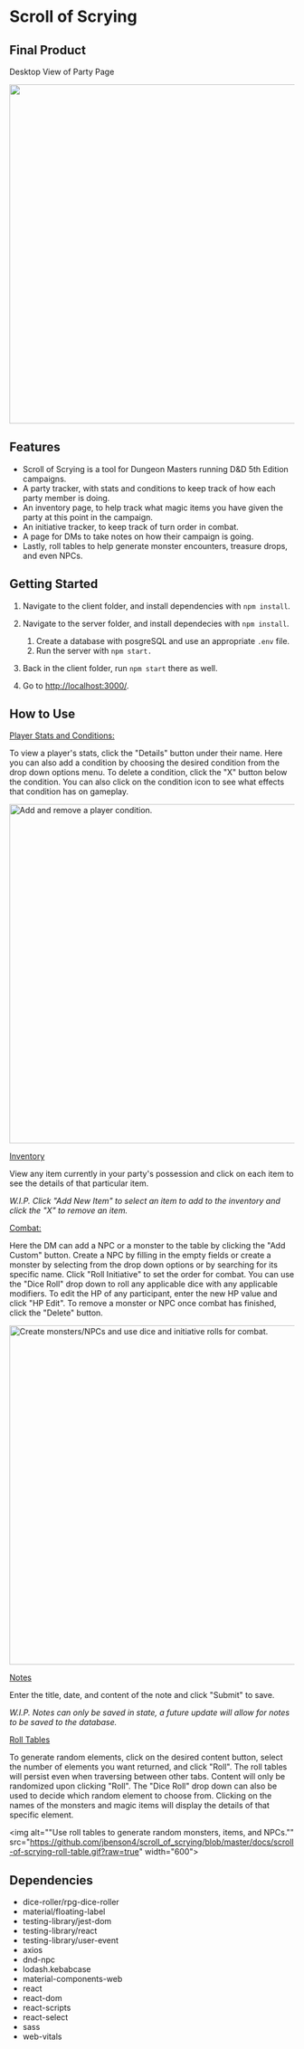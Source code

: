 # Scroll of Scrying
## Final Product

Desktop View of Party Page
<!-- !["Party page in desktop view."](https://github.com/jbenson4/scroll_of_scrying/blob/master/docs/scroll-of-scrying-party-desktop.png?raw=true) -->
<img src="https://github.com/jbenson4/scroll_of_scrying/blob/master/docs/scroll-of-scrying-party-desktop.png?raw=true" width="600">

## Features
- Scroll of Scrying is a tool for Dungeon Masters running D&D 5th Edition campaigns.
- A party tracker, with stats and conditions to keep track of how each party member is doing.
- An inventory page, to help track what magic items you have given the party at this point in the campaign.
- An initiative tracker, to keep track of turn order in combat.
- A page for DMs to take notes on how their campaign is going. 
- Lastly, roll tables to help generate monster encounters, treasure drops, and even NPCs.

## Getting Started
1. Navigate to the client folder, and install dependencies with `npm install`.
2. Navigate to the server folder, and install dependecies with `npm install`.

    1. Create a database with posgreSQL and use an appropriate `.env` file.
    2. Run the server with `npm start.`

3. Back in the client folder, run `npm start` there as well.
4. Go to [http://localhost:3000/](http://localhost:3000/).

## How to Use

<ins>Player Stats and Conditions:</ins>

To view a player's stats, click the "Details" button under their name. Here you can also add a condition by choosing the desired condition from the drop down options menu. To delete a condition, click the "X" button below the condition. You can also click on the condition icon to see what effects that condition has on gameplay.

<img alt="Add and remove a player condition." src="https://github.com/jbenson4/scroll_of_scrying/blob/master/docs/scroll-of-scrying-party-page.gif?raw=true" width="600">

<ins>Inventory</ins>

View any item currently in your party's possession and click on each item to see the details of that particular item. 

<i>W.I.P. Click "Add New Item" to select an item to add to the inventory and click the "X" to remove an item.</i>

<ins>Combat:</ins>

Here the DM can add a NPC or a monster to the table by clicking the "Add Custom" button. Create a NPC by filling in the empty fields or create a monster by selecting from the drop down options or by searching for its specific name. Click "Roll Initiative" to set the order for combat. You can use the "Dice Roll" drop down to roll any applicable dice with any applicable modifiers. To edit the HP of any participant, enter the new HP value and click "HP Edit". To remove a monster or NPC once combat has finished, click the "Delete" button.

<img alt="Create monsters/NPCs and use dice and initiative rolls for combat." src="https://github.com/jbenson4/scroll_of_scrying/blob/master/docs/scroll-of-scrying-combat-page.gif?raw=true" width="600">

<ins>Notes</ins>

Enter the title, date, and content of the note and click "Submit" to save.

<i>W.I.P. Notes can only be saved in state, a future update will allow for notes to be saved to the database.</i>

<ins>Roll Tables</ins>

To generate random elements, click on the desired content button, select the number of elements you want returned, and click "Roll". The roll tables will persist even when traversing between other tabs. Content will only be randomized upon clicking "Roll". The "Dice Roll" drop down can also be used to decide which random element to choose from. Clicking on the names of the monsters and magic items will display the details of that specific element.

<img alt=""Use roll tables to generate random monsters, items, and NPCs."" src="https://github.com/jbenson4/scroll_of_scrying/blob/master/docs/scroll-of-scrying-roll-table.gif?raw=true" width="600">


## Dependencies
- dice-roller/rpg-dice-roller
- material/floating-label
- testing-library/jest-dom
- testing-library/react
- testing-library/user-event
- axios
- dnd-npc
- lodash.kebabcase
- material-components-web
- react
- react-dom
- react-scripts
- react-select
- sass
- web-vitals